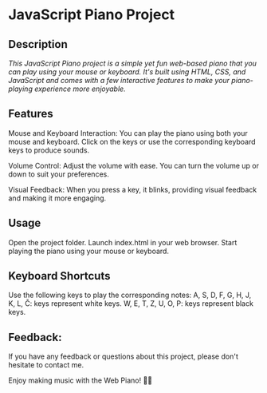 # JavaScript Piano Project
## Description
*This JavaScript Piano project is a simple yet fun web-based piano that you can play using your mouse or keyboard. It's built using HTML, CSS, and JavaScript and comes with a few interactive features to make your piano-playing experience more enjoyable.*

## Features
Mouse and Keyboard Interaction: You can play the piano using both your mouse and keyboard. Click on the keys or use the corresponding keyboard keys to produce sounds.

Volume Control: Adjust the volume with ease. You can turn the volume up or down to suit your preferences.

Visual Feedback: When you press a key, it blinks, providing visual feedback and making it more engaging.
## Usage
Open the project folder.
Launch index.html in your web browser.
Start playing the piano using your mouse or keyboard.
## Keyboard Shortcuts
Use the following keys to play the corresponding notes:
A, S, D, F, G, H, J, K, L, Č:  keys represent white keys.
W, E, T, Z, U, O, P:  keys represent black keys.

## Feedback:

If you have any feedback or questions about this project, please don't hesitate to contact me.

Enjoy making music with the Web Piano! 🎹🎶
